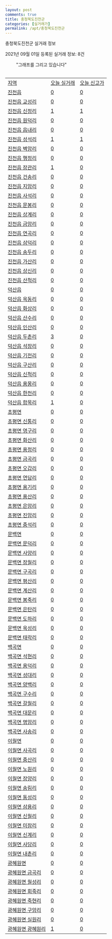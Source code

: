 ```yaml
---
layout: post
comments: true
title: 충청북도진천군
categories: [실거래가]
permalink: /apt/충청북도진천군
---
```


충청북도진천군 실거래 정보

2021년 09월 01일 등록된 실거래 정보: 8건

<!--<script async src="https://pagead2.googlesyndication.com/pagead/js/adsbygoogle.js?client=ca-pub-3485438051770037"
 crossorigin="anonymous"></script>-->

<script type="text/javascript">
  google.charts.load('current', {'packages':['corechart']});
  google.charts.setOnLoadCallback(drawChart);

  function drawChart() {
    var data = google.visualization.arrayToDataTable([['거래일', '매매', '전월세', '전매'], ['19-10', 0, 0, 5], ['20-07', 9, 25, 0], ['20-08', 4, 16, 0], ['20-09', 79, 358, 0], ['20-10', 62, 307, 0], ['20-11', 85, 205, 0], ['20-12', 102, 147, 2], ['21-01', 121, 147, 5], ['21-02', 87, 207, 47], ['21-03', 107, 151, 26], ['21-04', 74, 117, 98], ['21-05', 84, 97, 115], ['21-06', 77, 117, 81], ['21-07', 85, 160, 54], ['21-08', 41, 143, 29]]);

    var options = {
      title: '최근 1년간 유형별 거래량 추이',
      legend: { position: 'bottom' }
    };

    setTimeout(function() {
        var chart = new google.visualization.LineChart(document.getElementById('columnchart_material'));
        chart.draw(data, (options));
        document.getElementById('loading').style.display = 'none';
    }, 1000);

  }
</script>

<div id="loading" style="z-index:20; display: block; margin-left: 35px">"그래프를 그리고 있습니다"</div>
<div id="columnchart_material" style="width: 95%; margin-left: -35px; display: block"></div>
<!--<div style="width: 95%; margin-left: -35px; display: block">
      <script async src="https://pagead2.googlesyndication.com/pagead/js/adsbygoogle.js?client=ca-pub-3485438051770037"
          crossorigin="anonymous"></script>
      <ins class="adsbygoogle"
          style="display:block"
          data-ad-format="fluid"
          data-ad-layout-key="-fb+5w+4e-db+86"
          data-ad-client="ca-pub-3485438051770037"
          data-ad-slot="1827090281"></ins>
      <script>
          (adsbygoogle = window.adsbygoogle || []).push({});
      </script>
</div>-->
<br>
<table class="sortable">
  <tr>
    <td><a href="#">지역</a></td>
    <td><a href="#">오늘 실거래</a></td>
    <td><a href="#">오늘 신고가</a></td>
  </tr>

  
  <tr class="item">
    <td><a href="충청북도진천군진천읍">진천읍</a></td>
    <td><a href="충청북도진천군진천읍">0</a></td>
    <td><a href="충청북도진천군진천읍">0</a></td>
  </tr>
    

  <tr class="item">
    <td><a href="충청북도진천군진천읍교성리">진천읍 교성리</a></td>
    <td><a href="충청북도진천군진천읍교성리">0</a></td>
    <td><a href="충청북도진천군진천읍교성리">0</a></td>
  </tr>
    

  <tr class="item">
    <td><a href="충청북도진천군진천읍신정리">진천읍 신정리</a></td>
    <td><a href="충청북도진천군진천읍신정리">1</a></td>
    <td><a href="충청북도진천군진천읍신정리">1</a></td>
  </tr>
    

  <tr class="item">
    <td><a href="충청북도진천군진천읍원덕리">진천읍 원덕리</a></td>
    <td><a href="충청북도진천군진천읍원덕리">0</a></td>
    <td><a href="충청북도진천군진천읍원덕리">0</a></td>
  </tr>
    

  <tr class="item">
    <td><a href="충청북도진천군진천읍읍내리">진천읍 읍내리</a></td>
    <td><a href="충청북도진천군진천읍읍내리">0</a></td>
    <td><a href="충청북도진천군진천읍읍내리">0</a></td>
  </tr>
    

  <tr class="item">
    <td><a href="충청북도진천군진천읍성석리">진천읍 성석리</a></td>
    <td><a href="충청북도진천군진천읍성석리">1</a></td>
    <td><a href="충청북도진천군진천읍성석리">1</a></td>
  </tr>
    

  <tr class="item">
    <td><a href="충청북도진천군진천읍벽암리">진천읍 벽암리</a></td>
    <td><a href="충청북도진천군진천읍벽암리">0</a></td>
    <td><a href="충청북도진천군진천읍벽암리">0</a></td>
  </tr>
    

  <tr class="item">
    <td><a href="충청북도진천군진천읍행정리">진천읍 행정리</a></td>
    <td><a href="충청북도진천군진천읍행정리">0</a></td>
    <td><a href="충청북도진천군진천읍행정리">0</a></td>
  </tr>
    

  <tr class="item">
    <td><a href="충청북도진천군진천읍장관리">진천읍 장관리</a></td>
    <td><a href="충청북도진천군진천읍장관리">1</a></td>
    <td><a href="충청북도진천군진천읍장관리">0</a></td>
  </tr>
    

  <tr class="item">
    <td><a href="충청북도진천군진천읍건송리">진천읍 건송리</a></td>
    <td><a href="충청북도진천군진천읍건송리">0</a></td>
    <td><a href="충청북도진천군진천읍건송리">0</a></td>
  </tr>
    

  <tr class="item">
    <td><a href="충청북도진천군진천읍지암리">진천읍 지암리</a></td>
    <td><a href="충청북도진천군진천읍지암리">0</a></td>
    <td><a href="충청북도진천군진천읍지암리">0</a></td>
  </tr>
    

  <tr class="item">
    <td><a href="충청북도진천군진천읍사석리">진천읍 사석리</a></td>
    <td><a href="충청북도진천군진천읍사석리">0</a></td>
    <td><a href="충청북도진천군진천읍사석리">0</a></td>
  </tr>
    

  <tr class="item">
    <td><a href="충청북도진천군진천읍문봉리">진천읍 문봉리</a></td>
    <td><a href="충청북도진천군진천읍문봉리">0</a></td>
    <td><a href="충청북도진천군진천읍문봉리">0</a></td>
  </tr>
    

  <tr class="item">
    <td><a href="충청북도진천군진천읍상계리">진천읍 상계리</a></td>
    <td><a href="충청북도진천군진천읍상계리">0</a></td>
    <td><a href="충청북도진천군진천읍상계리">0</a></td>
  </tr>
    

  <tr class="item">
    <td><a href="충청북도진천군진천읍금암리">진천읍 금암리</a></td>
    <td><a href="충청북도진천군진천읍금암리">0</a></td>
    <td><a href="충청북도진천군진천읍금암리">0</a></td>
  </tr>
    

  <tr class="item">
    <td><a href="충청북도진천군진천읍연곡리">진천읍 연곡리</a></td>
    <td><a href="충청북도진천군진천읍연곡리">0</a></td>
    <td><a href="충청북도진천군진천읍연곡리">0</a></td>
  </tr>
    

  <tr class="item">
    <td><a href="충청북도진천군진천읍삼덕리">진천읍 삼덕리</a></td>
    <td><a href="충청북도진천군진천읍삼덕리">0</a></td>
    <td><a href="충청북도진천군진천읍삼덕리">0</a></td>
  </tr>
    

  <tr class="item">
    <td><a href="충청북도진천군진천읍송두리">진천읍 송두리</a></td>
    <td><a href="충청북도진천군진천읍송두리">0</a></td>
    <td><a href="충청북도진천군진천읍송두리">0</a></td>
  </tr>
    

  <tr class="item">
    <td><a href="충청북도진천군진천읍가산리">진천읍 가산리</a></td>
    <td><a href="충청북도진천군진천읍가산리">0</a></td>
    <td><a href="충청북도진천군진천읍가산리">0</a></td>
  </tr>
    

  <tr class="item">
    <td><a href="충청북도진천군진천읍상신리">진천읍 상신리</a></td>
    <td><a href="충청북도진천군진천읍상신리">0</a></td>
    <td><a href="충청북도진천군진천읍상신리">0</a></td>
  </tr>
    

  <tr class="item">
    <td><a href="충청북도진천군진천읍산척리">진천읍 산척리</a></td>
    <td><a href="충청북도진천군진천읍산척리">0</a></td>
    <td><a href="충청북도진천군진천읍산척리">0</a></td>
  </tr>
    

  <tr class="item">
    <td><a href="충청북도진천군덕산읍">덕산읍</a></td>
    <td><a href="충청북도진천군덕산읍">0</a></td>
    <td><a href="충청북도진천군덕산읍">0</a></td>
  </tr>
    

  <tr class="item">
    <td><a href="충청북도진천군덕산읍옥동리">덕산읍 옥동리</a></td>
    <td><a href="충청북도진천군덕산읍옥동리">0</a></td>
    <td><a href="충청북도진천군덕산읍옥동리">0</a></td>
  </tr>
    

  <tr class="item">
    <td><a href="충청북도진천군덕산읍화상리">덕산읍 화상리</a></td>
    <td><a href="충청북도진천군덕산읍화상리">0</a></td>
    <td><a href="충청북도진천군덕산읍화상리">0</a></td>
  </tr>
    

  <tr class="item">
    <td><a href="충청북도진천군덕산읍산수리">덕산읍 산수리</a></td>
    <td><a href="충청북도진천군덕산읍산수리">0</a></td>
    <td><a href="충청북도진천군덕산읍산수리">0</a></td>
  </tr>
    

  <tr class="item">
    <td><a href="충청북도진천군덕산읍인산리">덕산읍 인산리</a></td>
    <td><a href="충청북도진천군덕산읍인산리">0</a></td>
    <td><a href="충청북도진천군덕산읍인산리">0</a></td>
  </tr>
    

  <tr class="item">
    <td><a href="충청북도진천군덕산읍두촌리">덕산읍 두촌리</a></td>
    <td><a href="충청북도진천군덕산읍두촌리">3</a></td>
    <td><a href="충청북도진천군덕산읍두촌리">0</a></td>
  </tr>
    

  <tr class="item">
    <td><a href="충청북도진천군덕산읍석장리">덕산읍 석장리</a></td>
    <td><a href="충청북도진천군덕산읍석장리">0</a></td>
    <td><a href="충청북도진천군덕산읍석장리">0</a></td>
  </tr>
    

  <tr class="item">
    <td><a href="충청북도진천군덕산읍기전리">덕산읍 기전리</a></td>
    <td><a href="충청북도진천군덕산읍기전리">0</a></td>
    <td><a href="충청북도진천군덕산읍기전리">0</a></td>
  </tr>
    

  <tr class="item">
    <td><a href="충청북도진천군덕산읍구산리">덕산읍 구산리</a></td>
    <td><a href="충청북도진천군덕산읍구산리">0</a></td>
    <td><a href="충청북도진천군덕산읍구산리">0</a></td>
  </tr>
    

  <tr class="item">
    <td><a href="충청북도진천군덕산읍신척리">덕산읍 신척리</a></td>
    <td><a href="충청북도진천군덕산읍신척리">0</a></td>
    <td><a href="충청북도진천군덕산읍신척리">0</a></td>
  </tr>
    

  <tr class="item">
    <td><a href="충청북도진천군덕산읍용몽리">덕산읍 용몽리</a></td>
    <td><a href="충청북도진천군덕산읍용몽리">0</a></td>
    <td><a href="충청북도진천군덕산읍용몽리">0</a></td>
  </tr>
    

  <tr class="item">
    <td><a href="충청북도진천군덕산읍한천리">덕산읍 한천리</a></td>
    <td><a href="충청북도진천군덕산읍한천리">0</a></td>
    <td><a href="충청북도진천군덕산읍한천리">0</a></td>
  </tr>
    

  <tr class="item">
    <td><a href="충청북도진천군덕산읍합목리">덕산읍 합목리</a></td>
    <td><a href="충청북도진천군덕산읍합목리">1</a></td>
    <td><a href="충청북도진천군덕산읍합목리">0</a></td>
  </tr>
    

  <tr class="item">
    <td><a href="충청북도진천군초평면">초평면</a></td>
    <td><a href="충청북도진천군초평면">0</a></td>
    <td><a href="충청북도진천군초평면">0</a></td>
  </tr>
    

  <tr class="item">
    <td><a href="충청북도진천군초평면신통리">초평면 신통리</a></td>
    <td><a href="충청북도진천군초평면신통리">0</a></td>
    <td><a href="충청북도진천군초평면신통리">0</a></td>
  </tr>
    

  <tr class="item">
    <td><a href="충청북도진천군초평면영구리">초평면 영구리</a></td>
    <td><a href="충청북도진천군초평면영구리">0</a></td>
    <td><a href="충청북도진천군초평면영구리">0</a></td>
  </tr>
    

  <tr class="item">
    <td><a href="충청북도진천군초평면화산리">초평면 화산리</a></td>
    <td><a href="충청북도진천군초평면화산리">0</a></td>
    <td><a href="충청북도진천군초평면화산리">0</a></td>
  </tr>
    

  <tr class="item">
    <td><a href="충청북도진천군초평면용정리">초평면 용정리</a></td>
    <td><a href="충청북도진천군초평면용정리">0</a></td>
    <td><a href="충청북도진천군초평면용정리">0</a></td>
  </tr>
    

  <tr class="item">
    <td><a href="충청북도진천군초평면금곡리">초평면 금곡리</a></td>
    <td><a href="충청북도진천군초평면금곡리">0</a></td>
    <td><a href="충청북도진천군초평면금곡리">0</a></td>
  </tr>
    

  <tr class="item">
    <td><a href="충청북도진천군초평면오갑리">초평면 오갑리</a></td>
    <td><a href="충청북도진천군초평면오갑리">0</a></td>
    <td><a href="충청북도진천군초평면오갑리">0</a></td>
  </tr>
    

  <tr class="item">
    <td><a href="충청북도진천군초평면연담리">초평면 연담리</a></td>
    <td><a href="충청북도진천군초평면연담리">0</a></td>
    <td><a href="충청북도진천군초평면연담리">0</a></td>
  </tr>
    

  <tr class="item">
    <td><a href="충청북도진천군초평면용기리">초평면 용기리</a></td>
    <td><a href="충청북도진천군초평면용기리">0</a></td>
    <td><a href="충청북도진천군초평면용기리">0</a></td>
  </tr>
    

  <tr class="item">
    <td><a href="충청북도진천군초평면용산리">초평면 용산리</a></td>
    <td><a href="충청북도진천군초평면용산리">0</a></td>
    <td><a href="충청북도진천군초평면용산리">0</a></td>
  </tr>
    

  <tr class="item">
    <td><a href="충청북도진천군초평면은암리">초평면 은암리</a></td>
    <td><a href="충청북도진천군초평면은암리">0</a></td>
    <td><a href="충청북도진천군초평면은암리">0</a></td>
  </tr>
    

  <tr class="item">
    <td><a href="충청북도진천군초평면진암리">초평면 진암리</a></td>
    <td><a href="충청북도진천군초평면진암리">0</a></td>
    <td><a href="충청북도진천군초평면진암리">0</a></td>
  </tr>
    

  <tr class="item">
    <td><a href="충청북도진천군초평면중석리">초평면 중석리</a></td>
    <td><a href="충청북도진천군초평면중석리">0</a></td>
    <td><a href="충청북도진천군초평면중석리">0</a></td>
  </tr>
    

  <tr class="item">
    <td><a href="충청북도진천군문백면">문백면</a></td>
    <td><a href="충청북도진천군문백면">0</a></td>
    <td><a href="충청북도진천군문백면">0</a></td>
  </tr>
    

  <tr class="item">
    <td><a href="충청북도진천군문백면문덕리">문백면 문덕리</a></td>
    <td><a href="충청북도진천군문백면문덕리">0</a></td>
    <td><a href="충청북도진천군문백면문덕리">0</a></td>
  </tr>
    

  <tr class="item">
    <td><a href="충청북도진천군문백면사양리">문백면 사양리</a></td>
    <td><a href="충청북도진천군문백면사양리">0</a></td>
    <td><a href="충청북도진천군문백면사양리">0</a></td>
  </tr>
    

  <tr class="item">
    <td><a href="충청북도진천군문백면장월리">문백면 장월리</a></td>
    <td><a href="충청북도진천군문백면장월리">0</a></td>
    <td><a href="충청북도진천군문백면장월리">0</a></td>
  </tr>
    

  <tr class="item">
    <td><a href="충청북도진천군문백면구곡리">문백면 구곡리</a></td>
    <td><a href="충청북도진천군문백면구곡리">0</a></td>
    <td><a href="충청북도진천군문백면구곡리">0</a></td>
  </tr>
    

  <tr class="item">
    <td><a href="충청북도진천군문백면평산리">문백면 평산리</a></td>
    <td><a href="충청북도진천군문백면평산리">0</a></td>
    <td><a href="충청북도진천군문백면평산리">0</a></td>
  </tr>
    

  <tr class="item">
    <td><a href="충청북도진천군문백면계산리">문백면 계산리</a></td>
    <td><a href="충청북도진천군문백면계산리">0</a></td>
    <td><a href="충청북도진천군문백면계산리">0</a></td>
  </tr>
    

  <tr class="item">
    <td><a href="충청북도진천군문백면봉죽리">문백면 봉죽리</a></td>
    <td><a href="충청북도진천군문백면봉죽리">0</a></td>
    <td><a href="충청북도진천군문백면봉죽리">0</a></td>
  </tr>
    

  <tr class="item">
    <td><a href="충청북도진천군문백면은탄리">문백면 은탄리</a></td>
    <td><a href="충청북도진천군문백면은탄리">0</a></td>
    <td><a href="충청북도진천군문백면은탄리">0</a></td>
  </tr>
    

  <tr class="item">
    <td><a href="충청북도진천군문백면도하리">문백면 도하리</a></td>
    <td><a href="충청북도진천군문백면도하리">0</a></td>
    <td><a href="충청북도진천군문백면도하리">0</a></td>
  </tr>
    

  <tr class="item">
    <td><a href="충청북도진천군문백면옥성리">문백면 옥성리</a></td>
    <td><a href="충청북도진천군문백면옥성리">0</a></td>
    <td><a href="충청북도진천군문백면옥성리">0</a></td>
  </tr>
    

  <tr class="item">
    <td><a href="충청북도진천군문백면태락리">문백면 태락리</a></td>
    <td><a href="충청북도진천군문백면태락리">0</a></td>
    <td><a href="충청북도진천군문백면태락리">0</a></td>
  </tr>
    

  <tr class="item">
    <td><a href="충청북도진천군백곡면">백곡면</a></td>
    <td><a href="충청북도진천군백곡면">0</a></td>
    <td><a href="충청북도진천군백곡면">0</a></td>
  </tr>
    

  <tr class="item">
    <td><a href="충청북도진천군백곡면석현리">백곡면 석현리</a></td>
    <td><a href="충청북도진천군백곡면석현리">0</a></td>
    <td><a href="충청북도진천군백곡면석현리">0</a></td>
  </tr>
    

  <tr class="item">
    <td><a href="충청북도진천군백곡면용덕리">백곡면 용덕리</a></td>
    <td><a href="충청북도진천군백곡면용덕리">0</a></td>
    <td><a href="충청북도진천군백곡면용덕리">0</a></td>
  </tr>
    

  <tr class="item">
    <td><a href="충청북도진천군백곡면성대리">백곡면 성대리</a></td>
    <td><a href="충청북도진천군백곡면성대리">0</a></td>
    <td><a href="충청북도진천군백곡면성대리">0</a></td>
  </tr>
    

  <tr class="item">
    <td><a href="충청북도진천군백곡면양백리">백곡면 양백리</a></td>
    <td><a href="충청북도진천군백곡면양백리">0</a></td>
    <td><a href="충청북도진천군백곡면양백리">0</a></td>
  </tr>
    

  <tr class="item">
    <td><a href="충청북도진천군백곡면구수리">백곡면 구수리</a></td>
    <td><a href="충청북도진천군백곡면구수리">0</a></td>
    <td><a href="충청북도진천군백곡면구수리">0</a></td>
  </tr>
    

  <tr class="item">
    <td><a href="충청북도진천군백곡면갈월리">백곡면 갈월리</a></td>
    <td><a href="충청북도진천군백곡면갈월리">0</a></td>
    <td><a href="충청북도진천군백곡면갈월리">0</a></td>
  </tr>
    

  <tr class="item">
    <td><a href="충청북도진천군백곡면대문리">백곡면 대문리</a></td>
    <td><a href="충청북도진천군백곡면대문리">0</a></td>
    <td><a href="충청북도진천군백곡면대문리">0</a></td>
  </tr>
    

  <tr class="item">
    <td><a href="충청북도진천군백곡면명암리">백곡면 명암리</a></td>
    <td><a href="충청북도진천군백곡면명암리">0</a></td>
    <td><a href="충청북도진천군백곡면명암리">0</a></td>
  </tr>
    

  <tr class="item">
    <td><a href="충청북도진천군백곡면사송리">백곡면 사송리</a></td>
    <td><a href="충청북도진천군백곡면사송리">0</a></td>
    <td><a href="충청북도진천군백곡면사송리">0</a></td>
  </tr>
    

  <tr class="item">
    <td><a href="충청북도진천군이월면">이월면</a></td>
    <td><a href="충청북도진천군이월면">0</a></td>
    <td><a href="충청북도진천군이월면">0</a></td>
  </tr>
    

  <tr class="item">
    <td><a href="충청북도진천군이월면사곡리">이월면 사곡리</a></td>
    <td><a href="충청북도진천군이월면사곡리">0</a></td>
    <td><a href="충청북도진천군이월면사곡리">0</a></td>
  </tr>
    

  <tr class="item">
    <td><a href="충청북도진천군이월면중산리">이월면 중산리</a></td>
    <td><a href="충청북도진천군이월면중산리">0</a></td>
    <td><a href="충청북도진천군이월면중산리">0</a></td>
  </tr>
    

  <tr class="item">
    <td><a href="충청북도진천군이월면노원리">이월면 노원리</a></td>
    <td><a href="충청북도진천군이월면노원리">0</a></td>
    <td><a href="충청북도진천군이월면노원리">0</a></td>
  </tr>
    

  <tr class="item">
    <td><a href="충청북도진천군이월면장양리">이월면 장양리</a></td>
    <td><a href="충청북도진천군이월면장양리">0</a></td>
    <td><a href="충청북도진천군이월면장양리">0</a></td>
  </tr>
    

  <tr class="item">
    <td><a href="충청북도진천군이월면송림리">이월면 송림리</a></td>
    <td><a href="충청북도진천군이월면송림리">0</a></td>
    <td><a href="충청북도진천군이월면송림리">0</a></td>
  </tr>
    

  <tr class="item">
    <td><a href="충청북도진천군이월면동성리">이월면 동성리</a></td>
    <td><a href="충청북도진천군이월면동성리">0</a></td>
    <td><a href="충청북도진천군이월면동성리">0</a></td>
  </tr>
    

  <tr class="item">
    <td><a href="충청북도진천군이월면삼용리">이월면 삼용리</a></td>
    <td><a href="충청북도진천군이월면삼용리">0</a></td>
    <td><a href="충청북도진천군이월면삼용리">0</a></td>
  </tr>
    

  <tr class="item">
    <td><a href="충청북도진천군이월면신월리">이월면 신월리</a></td>
    <td><a href="충청북도진천군이월면신월리">0</a></td>
    <td><a href="충청북도진천군이월면신월리">0</a></td>
  </tr>
    

  <tr class="item">
    <td><a href="충청북도진천군이월면미잠리">이월면 미잠리</a></td>
    <td><a href="충청북도진천군이월면미잠리">0</a></td>
    <td><a href="충청북도진천군이월면미잠리">0</a></td>
  </tr>
    

  <tr class="item">
    <td><a href="충청북도진천군이월면신계리">이월면 신계리</a></td>
    <td><a href="충청북도진천군이월면신계리">0</a></td>
    <td><a href="충청북도진천군이월면신계리">0</a></td>
  </tr>
    

  <tr class="item">
    <td><a href="충청북도진천군이월면사당리">이월면 사당리</a></td>
    <td><a href="충청북도진천군이월면사당리">0</a></td>
    <td><a href="충청북도진천군이월면사당리">0</a></td>
  </tr>
    

  <tr class="item">
    <td><a href="충청북도진천군이월면내촌리">이월면 내촌리</a></td>
    <td><a href="충청북도진천군이월면내촌리">0</a></td>
    <td><a href="충청북도진천군이월면내촌리">0</a></td>
  </tr>
    

  <tr class="item">
    <td><a href="충청북도진천군광혜원면">광혜원면</a></td>
    <td><a href="충청북도진천군광혜원면">0</a></td>
    <td><a href="충청북도진천군광혜원면">0</a></td>
  </tr>
    

  <tr class="item">
    <td><a href="충청북도진천군광혜원면금곡리">광혜원면 금곡리</a></td>
    <td><a href="충청북도진천군광혜원면금곡리">0</a></td>
    <td><a href="충청북도진천군광혜원면금곡리">0</a></td>
  </tr>
    

  <tr class="item">
    <td><a href="충청북도진천군광혜원면월성리">광혜원면 월성리</a></td>
    <td><a href="충청북도진천군광혜원면월성리">0</a></td>
    <td><a href="충청북도진천군광혜원면월성리">0</a></td>
  </tr>
    

  <tr class="item">
    <td><a href="충청북도진천군광혜원면회죽리">광혜원면 회죽리</a></td>
    <td><a href="충청북도진천군광혜원면회죽리">0</a></td>
    <td><a href="충청북도진천군광혜원면회죽리">0</a></td>
  </tr>
    

  <tr class="item">
    <td><a href="충청북도진천군광혜원면죽현리">광혜원면 죽현리</a></td>
    <td><a href="충청북도진천군광혜원면죽현리">0</a></td>
    <td><a href="충청북도진천군광혜원면죽현리">0</a></td>
  </tr>
    

  <tr class="item">
    <td><a href="충청북도진천군광혜원면구암리">광혜원면 구암리</a></td>
    <td><a href="충청북도진천군광혜원면구암리">0</a></td>
    <td><a href="충청북도진천군광혜원면구암리">0</a></td>
  </tr>
    

  <tr class="item">
    <td><a href="충청북도진천군광혜원면실원리">광혜원면 실원리</a></td>
    <td><a href="충청북도진천군광혜원면실원리">0</a></td>
    <td><a href="충청북도진천군광혜원면실원리">0</a></td>
  </tr>
    

  <tr class="item">
    <td><a href="충청북도진천군광혜원면광혜원리">광혜원면 광혜원리</a></td>
    <td><a href="충청북도진천군광혜원면광혜원리">1</a></td>
    <td><a href="충청북도진천군광혜원면광혜원리">0</a></td>
  </tr>
    


</table>


    